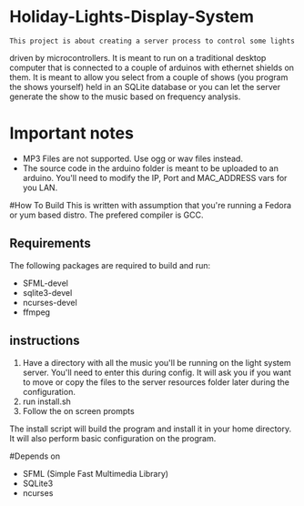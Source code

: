 # Holiday-Lights-Display-System

	This project is about creating a server process to control some lights
driven by microcontrollers. It is meant to run on a traditional desktop computer
that is connected to a couple of arduinos with ethernet shields on them. It is
meant to allow you select from a couple of shows (you program the shows
yourself) held in an SQLite database or you can let the server generate the show
to the music based on frequency analysis.

# Important notes
* MP3 Files are not supported. Use ogg or wav files instead.
* The source code in the arduino folder is meant to be uploaded to an arduino.
You'll need to modify the IP, Port and MAC_ADDRESS vars for you LAN.

#How To Build
This is written with assumption that you're running a Fedora or yum based distro.
The prefered compiler is GCC.
## Requirements
The following packages are required to build and run:
* SFML-devel
* sqlite3-devel
* ncurses-devel
* ffmpeg
## instructions
1. Have a directory with all the music you'll be running on the light system
server. You'll need to enter this during config.
It will ask you if you want to move or copy the files to the server 
resources folder later during the configuration.
2. run install.sh
3. Follow the on screen prompts

The install script will build the program and install it in your home directory.
It will also perform basic configuration on the program.

#Depends on
* SFML (Simple Fast Multimedia Library)
* SQLite3
* ncurses
